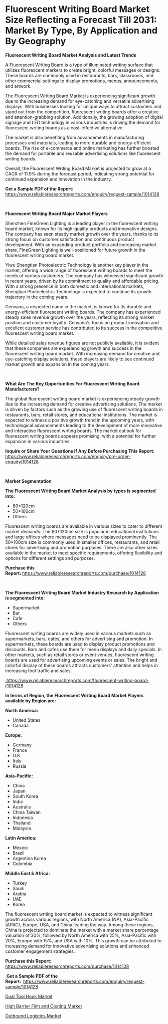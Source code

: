 <p><h1>Fluorescent Writing Board Market Size Reflecting a Forecast Till 2031: Market By Type, By Application and By Geography</h1></p><p><strong>Fluorescent Writing Board Market Analysis and Latest Trends</strong></p>
<p><p>A Fluorescent Writing Board is a type of illuminated writing surface that utilizes fluorescent markers to create bright, colorful messages or designs. These boards are commonly used in restaurants, bars, classrooms, and other commercial settings to display promotions, menus, announcements, and artwork.</p><p>The Fluorescent Writing Board Market is experiencing significant growth due to the increasing demand for eye-catching and versatile advertising displays. With businesses looking for unique ways to attract customers and stand out from the competition, fluorescent writing boards offer a creative and attention-grabbing solution. Additionally, the growing adoption of digital signage and LED technology in various industries is driving the demand for fluorescent writing boards as a cost-effective alternative.</p><p>The market is also benefiting from advancements in manufacturing processes and materials, leading to more durable and energy-efficient boards. The rise of e-commerce and online marketing has further boosted the demand for portable and reusable advertising solutions like fluorescent writing boards.</p><p>Overall, the Fluorescent Writing Board Market is projected to grow at a CAGR of 11.9% during the forecast period, indicating strong potential for continued expansion and innovation in the industry.</p></p>
<p><strong>Get a Sample PDF of the Report:&nbsp;</strong> <a href="https://www.reliableresearchreports.com/enquiry/request-sample/1014128">https://www.reliableresearchreports.com/enquiry/request-sample/1014128</a></p>
<p>&nbsp;</p>
<p><strong>Fluorescent Writing Board Major Market Players</strong></p>
<p><p>Shenzhen FineGreen Lighting is a leading player in the fluorescent writing board market, known for its high-quality products and innovative designs. The company has seen steady market growth over the years, thanks to its strong focus on customer satisfaction and continuous product development. With an expanding product portfolio and increasing market share, FineGreen Lighting is well-positioned for future growth in the fluorescent writing board market.</p><p>Yiwu Shengtian Photoelectric Technology is another key player in the market, offering a wide range of fluorescent writing boards to meet the needs of various customers. The company has witnessed significant growth in recent years, driven by its commitment to quality and affordable pricing. With a strong presence in both domestic and international markets, Shengtian Photoelectric Technology is expected to continue its growth trajectory in the coming years.</p><p>Genvana, a respected name in the market, is known for its durable and energy-efficient fluorescent writing boards. The company has experienced steady sales revenue growth over the years, reflecting its strong market position and customer loyalty. Genvana's focus on product innovation and excellent customer service has contributed to its success in the competitive fluorescent writing board market.</p><p>While detailed sales revenue figures are not publicly available, it is evident that these companies are experiencing growth and success in the fluorescent writing board market. With increasing demand for creative and eye-catching display solutions, these players are likely to see continued market growth and expansion in the coming years.</p></p>
<p>&nbsp;</p>
<p><strong>What Are The Key Opportunities For Fluorescent Writing Board Manufacturers?</strong></p>
<p><p>The global fluorescent writing board market is experiencing steady growth due to the increasing demand for creative advertising solutions. The market is driven by factors such as the growing use of fluorescent writing boards in restaurants, bars, retail stores, and educational institutions. The market is expected to witness a positive growth trend in the upcoming years, with technological advancements leading to the development of more innovative and interactive fluorescent writing boards. The market outlook for fluorescent writing boards appears promising, with a potential for further expansion in various industries.</p></p>
<p><strong>Inquire or Share Your Questions If Any Before Purchasing This Report:</strong> <a href="https://www.reliableresearchreports.com/enquiry/pre-order-enquiry/1014128">https://www.reliableresearchreports.com/enquiry/pre-order-enquiry/1014128</a></p>
<p>&nbsp;</p>
<p><strong>Market Segmentation</strong></p>
<p><strong>The Fluorescent Writing Board Market Analysis by types is segmented into:</strong></p>
<p><ul><li>80*120cm</li><li>50*100cm</li><li>Others</li></ul></p>
<p><p>Fluorescent writing boards are available in various sizes to cater to different market demands. The 80*120cm size is popular in educational institutions and large offices where messages need to be displayed prominently. The 50*100cm size is commonly used in smaller offices, restaurants, and retail stores for advertising and promotion purposes. There are also other sizes available in the market to meet specific requirements, offering flexibility and options for different settings and purposes.</p></p>
<p><strong>Purchase this Report:&nbsp;</strong><a href="https://www.reliableresearchreports.com/purchase/1014128">https://www.reliableresearchreports.com/purchase/1014128</a></p>
<p>&nbsp;</p>
<p><strong>The Fluorescent Writing Board Market Industry Research by Application is segmented into:</strong></p>
<p><ul><li>Supermarket</li><li>Bar</li><li>Cafe</li><li>Others</li></ul></p>
<p><p>Fluorescent writing boards are widely used in various markets such as supermarkets, bars, cafes, and others for advertising and promotion. In supermarkets, these boards are used to display product promotions and discounts. Bars and cafes use them for menu displays and daily specials. In other markets, such as retail stores or event venues, fluorescent writing boards are used for advertising upcoming events or sales. The bright and colorful display of these boards attracts customers' attention and helps in increasing foot traffic and sales.</p></p>
<p><a href="https://www.reliableresearchreports.com/fluorescent-writing-board-r1014128">&nbsp;https://www.reliableresearchreports.com/fluorescent-writing-board-r1014128</a></p>
<p><strong>In terms of Region, the Fluorescent Writing Board Market Players available by Region are:</strong></p>
<p>
    <p> <strong> North America: </strong>
        <ul>
            <li>United States</li>
            <li>Canada</li>
        </ul>
        </p> 
    <p> <strong> Europe: </strong>
        <ul>
            <li>Germany</li>
            <li>France</li>
            <li>U.K.</li>
            <li>Italy</li>
            <li>Russia</li>
        </ul>
        </p> 
    <p> <strong> Asia-Pacific: </strong>
        <ul>
            <li>China</li>
            <li>Japan</li>
            <li>South Korea</li>
            <li>India</li>
            <li>Australia</li>
            <li>China Taiwan</li>
            <li>Indonesia</li>
            <li>Thailand</li>
            <li>Malaysia</li>
        </ul>
        </p> 
    <p> <strong> Latin America: </strong>
        <ul>
            <li>Mexico</li>
            <li>Brazil</li>
            <li>Argentina Korea</li>
            <li>Colombia</li>
        </ul>
        </p> 
    <p> <strong> Middle East & Africa: </strong>
        <ul>
            <li>Turkey</li>
            <li>Saudi</li>
            <li>Arabia</li>
            <li>UAE</li>
            <li>Korea</li>
        </ul>
    </p>
    </p>
<p><p>The fluorescent writing board market is expected to witness significant growth across various regions, with North America (NA), Asia-Pacific (APAC), Europe, USA, and China leading the way. Among these regions, China is projected to dominate the market with a market share percentage valuation of 30%, followed by North America with 25%, Asia-Pacific with 20%, Europe with 15%, and USA with 10%. This growth can be attributed to increasing demand for innovative advertising solutions and enhanced customer engagement strategies.</p></p>
<p><strong>Purchase this Report: </strong><a href="https://www.reliableresearchreports.com/purchase/1014128">https://www.reliableresearchreports.com/purchase/1014128</a></p>
<p>&nbsp;<strong>Get a Sample PDF of the Report:&nbsp;&nbsp;</strong><a href="https://www.reliableresearchreports.com/enquiry/request-sample/1014128">https://www.reliableresearchreports.com/enquiry/request-sample/1014128</a></p>
<p><strong></strong></p>
<p><p><a href="https://www.linkedin.com/pulse/future-trends-global-dual-tool-hook-market-insights-analysis-dzhee">Dual Tool Hook Market</a></p><p><a href="https://www.linkedin.com/pulse/global-high-barrier-film-coating-market-focus-product-xb6oe">High Barrier Film and Coating Market</a></p><p><a href="https://www.linkedin.com/pulse/outbound-logistics-market-outlook-forecast-from-2024-2031-s0ote">Outbound Logistics Market</a></p></p>